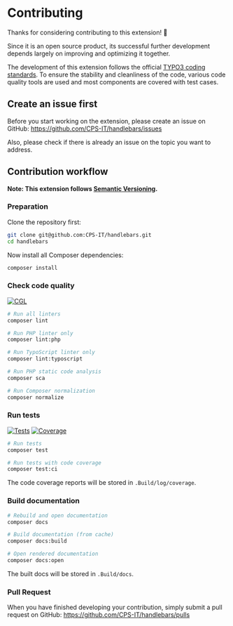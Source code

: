 # Contributing

Thanks for considering contributing to this extension! :slightly_smiling_face:

Since it is an open source product, its successful further development
depends largely on improving and optimizing it together.

The development of this extension follows the official
[TYPO3 coding standards](https://github.com/TYPO3/coding-standards).
To ensure the stability and cleanliness of the code, various code
quality tools are used and most components are covered with test
cases.

## Create an issue first

Before you start working on the extension, please create an issue on
GitHub: https://github.com/CPS-IT/handlebars/issues

Also, please check if there is already an issue on the topic you want
to address.

## Contribution workflow

**Note: This extension follows [Semantic Versioning](https://semver.org/).**

### Preparation

Clone the repository first:

```bash
git clone git@github.com:CPS-IT/handlebars.git
cd handlebars
```

Now install all Composer dependencies:

```bash
composer install
```

### Check code quality

[![CGL](https://github.com/CPS-IT/handlebars/actions/workflows/cgl.yaml/badge.svg)](https://github.com/CPS-IT/handlebars/actions/workflows/cgl.yaml)

```bash
# Run all linters
composer lint

# Run PHP linter only
composer lint:php

# Run TypoScript linter only
composer lint:typoscript

# Run PHP static code analysis
composer sca

# Run Composer normalization
composer normalize
```

### Run tests

[![Tests](https://github.com/CPS-IT/handlebars/actions/workflows/tests.yaml/badge.svg)](https://github.com/CPS-IT/handlebars/actions/workflows/tests.yaml)
[![Coverage](https://codecov.io/gh/CPS-IT/handlebars/branch/develop/graph/badge.svg?token=6TDD6TVHQH)](https://codecov.io/gh/CPS-IT/handlebars)

```bash
# Run tests
composer test

# Run tests with code coverage
composer test:ci
```

The code coverage reports will be stored in `.Build/log/coverage`.

### Build documentation

```bash
# Rebuild and open documentation
composer docs

# Build documentation (from cache)
composer docs:build

# Open rendered documentation
composer docs:open
```

The built docs will be stored in `.Build/docs`.

### Pull Request

When you have finished developing your contribution, simply submit a
pull request on GitHub: https://github.com/CPS-IT/handlebars/pulls
